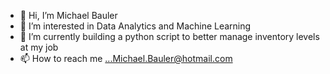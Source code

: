 - 👋 Hi, I’m Michael Bauler
- 👀 I’m interested in Data Analytics and Machine Learning
- 🌱 I’m currently building a python script to better manage inventory levels at my job 
- 📫 How to reach me ...Michael.Bauler@hotmail.com

<!---
MichaelBauler/MichaelBauler is a ✨p special ✨ repository because its `README.md` (this file) appears on your GitHub profile.
You can click the Preview link to take a look at your changes.
--->
